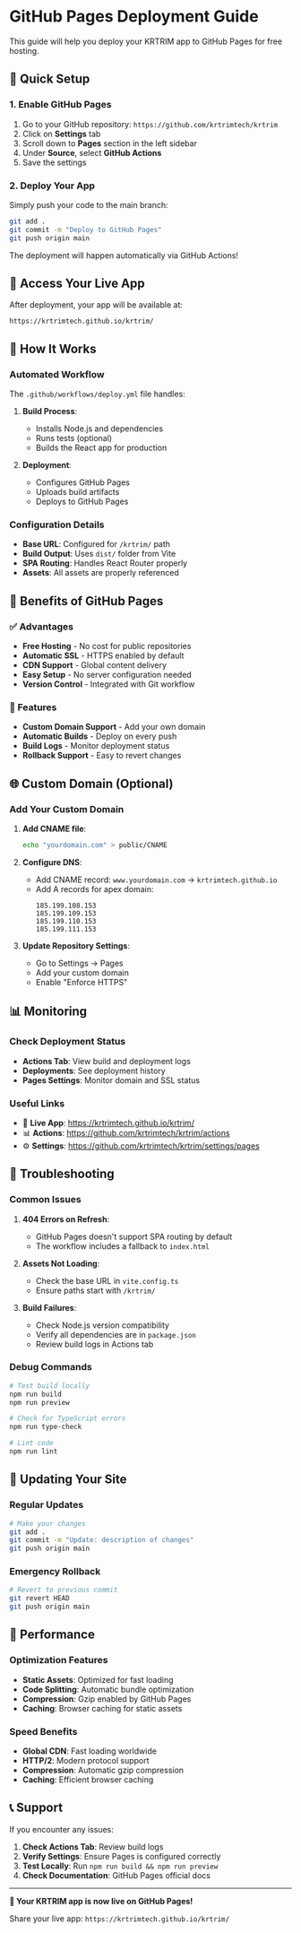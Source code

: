 # GitHub Pages Deployment Guide

This guide will help you deploy your KRTRIM app to GitHub Pages for free hosting.

## 🚀 Quick Setup

### 1. Enable GitHub Pages

1. Go to your GitHub repository: `https://github.com/krtrimtech/krtrim`
2. Click on **Settings** tab
3. Scroll down to **Pages** section in the left sidebar
4. Under **Source**, select **GitHub Actions**
5. Save the settings

### 2. Deploy Your App

Simply push your code to the main branch:

```bash
git add .
git commit -m "Deploy to GitHub Pages"
git push origin main
```

The deployment will happen automatically via GitHub Actions!

## 📱 Access Your Live App

After deployment, your app will be available at:
```
https://krtrimtech.github.io/krtrim/
```

## 🔧 How It Works

### Automated Workflow
The `.github/workflows/deploy.yml` file handles:

1. **Build Process**:
   - Installs Node.js and dependencies
   - Runs tests (optional)
   - Builds the React app for production

2. **Deployment**:
   - Configures GitHub Pages
   - Uploads build artifacts
   - Deploys to GitHub Pages

### Configuration Details
- **Base URL**: Configured for `/krtrim/` path
- **Build Output**: Uses `dist/` folder from Vite
- **SPA Routing**: Handles React Router properly
- **Assets**: All assets are properly referenced

## 🌟 Benefits of GitHub Pages

### ✅ Advantages
- **Free Hosting** - No cost for public repositories
- **Automatic SSL** - HTTPS enabled by default
- **CDN Support** - Global content delivery
- **Easy Setup** - No server configuration needed
- **Version Control** - Integrated with Git workflow

### 🔧 Features
- **Custom Domain Support** - Add your own domain
- **Automatic Builds** - Deploy on every push
- **Build Logs** - Monitor deployment status
- **Rollback Support** - Easy to revert changes

## 🌐 Custom Domain (Optional)

### Add Your Custom Domain

1. **Add CNAME file**:
   ```bash
   echo "yourdomain.com" > public/CNAME
   ```

2. **Configure DNS**:
   - Add CNAME record: `www.yourdomain.com` → `krtrimtech.github.io`
   - Add A records for apex domain:
     ```
     185.199.108.153
     185.199.109.153
     185.199.110.153
     185.199.111.153
     ```

3. **Update Repository Settings**:
   - Go to Settings → Pages
   - Add your custom domain
   - Enable "Enforce HTTPS"

## 📊 Monitoring

### Check Deployment Status
- **Actions Tab**: View build and deployment logs
- **Deployments**: See deployment history
- **Pages Settings**: Monitor domain and SSL status

### Useful Links
- 🔗 **Live App**: https://krtrimtech.github.io/krtrim/
- 📊 **Actions**: https://github.com/krtrimtech/krtrim/actions
- ⚙️ **Settings**: https://github.com/krtrimtech/krtrim/settings/pages

## 🐛 Troubleshooting

### Common Issues

1. **404 Errors on Refresh**:
   - GitHub Pages doesn't support SPA routing by default
   - The workflow includes a fallback to `index.html`

2. **Assets Not Loading**:
   - Check the base URL in `vite.config.ts`
   - Ensure paths start with `/krtrim/`

3. **Build Failures**:
   - Check Node.js version compatibility
   - Verify all dependencies are in `package.json`
   - Review build logs in Actions tab

### Debug Commands

```bash
# Test build locally
npm run build
npm run preview

# Check for TypeScript errors
npm run type-check

# Lint code
npm run lint
```

## 🔄 Updating Your Site

### Regular Updates
```bash
# Make your changes
git add .
git commit -m "Update: description of changes"
git push origin main
```

### Emergency Rollback
```bash
# Revert to previous commit
git revert HEAD
git push origin main
```

## 🎯 Performance

### Optimization Features
- **Static Assets**: Optimized for fast loading
- **Code Splitting**: Automatic bundle optimization
- **Compression**: Gzip enabled by GitHub Pages
- **Caching**: Browser caching for static assets

### Speed Benefits
- **Global CDN**: Fast loading worldwide
- **HTTP/2**: Modern protocol support
- **Compression**: Automatic gzip compression
- **Caching**: Efficient browser caching

## 📞 Support

If you encounter any issues:

1. **Check Actions Tab**: Review build logs
2. **Verify Settings**: Ensure Pages is configured correctly
3. **Test Locally**: Run `npm run build && npm run preview`
4. **Check Documentation**: GitHub Pages official docs

---

**🎉 Your KRTRIM app is now live on GitHub Pages!**

Share your live app: `https://krtrimtech.github.io/krtrim/`
